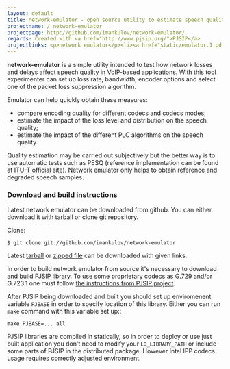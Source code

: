 ```yaml
---
layout: default
title: network-emulator - open source utility to estimate speech quality depending on impairments
projectname: / network-emulator
projectpage: http://github.com/imankulov/network-emulator/
regards: Created with <a href="http://www.pjsip.org/">PJSIP</a>
projectlinks: <p>network emulator</p><li><a href="static/emulator.1.pdf">man page (pdf)</a></li>
---
```


**network-emulator** is a simple utility intended to test how network losses and
delays affect speech quality in VoIP-based applications.  With this tool
experimenter can set up loss rate, bandwidth, encoder options and select one of
the packet loss suppression algorithm.

Emulator can help quickly obtain these measures:

- compare encoding quality for different codecs and codecs modes;
- estimate the impact of the loss level and distribution on the speech
  quality;
- estimate the impact of the different PLC algorithms on the speech quality.

Quality estimation may be carried out subjectively but the better way is to use
automatic tests such as PESQ (reference implementation can be found at [ITU-T
official site][0]). Network emulator only helps to obtain reference and
degraded speech samples.

### Download and build instructions

Latest network emulator can be downloaded from github. You can either download it
with tarball or clone git reposltory.

Clone:

    $ git clone git://github.com/imankulov/network-emulator

Latest [tarball][1] or [zipped file][2] can be downloaded with given links.

In order to build network emulator from source it's neсessary to download and
build [PJSIP library][3]. To use some proprietary
codecs as G.729 and/or G.723.1 one must follow [the instructions from PJSIP
project][4].

After PJSIP being downloaded and built you should set up enviromenent variable
`PJBASE` in order to specify location of this library. Either you can run
`make` command with this variable set up::

    make PJBASE=... all

PJSIP libraries are compiled in statically, so in order to deploy or use just
built application you don't need to modify your `LD_LIBRARY_PATH` or include
some parts of PJSIP in the distributed package. However Intel IPP codecs usage
requires correctly adjusted environment.

[0]: http://www.itu.int/rec/T-REC-P.862/en "P.862"
[1]: http://github.com/imankulov/network-emulator/tarball/master "network-emulator tarball"
[2]: http://github.com/imankulov/network-emulator/zipball/master "network-emulator zip-file"
[3]: http://www.pjsip.org "PJSIP library"
[4]: http://trac.pjsip.org/repos/wiki/Intel_IPP_Codecs "Intel IPP codecs"

